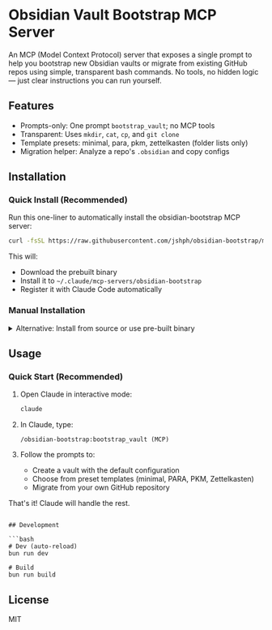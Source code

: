 # Obsidian Vault Bootstrap MCP Server

An MCP (Model Context Protocol) server that exposes a single prompt to help you bootstrap new Obsidian vaults or migrate from existing GitHub repos using simple, transparent bash commands. No tools, no hidden logic — just clear instructions you can run yourself.

## Features

- Prompts-only: One prompt `bootstrap_vault`; no MCP tools
- Transparent: Uses `mkdir`, `cat`, `cp`, and `git clone`
- Template presets: minimal, para, pkm, zettelkasten (folder lists only)
- Migration helper: Analyze a repo's `.obsidian` and copy configs

## Installation

### Quick Install (Recommended)

Run this one-liner to automatically install the obsidian-bootstrap MCP server:

```bash
curl -fsSL https://raw.githubusercontent.com/jshph/obsidian-bootstrap/master/setup.sh | bash
```

This will:
- Download the prebuilt binary
- Install it to `~/.claude/mcp-servers/obsidian-bootstrap`
- Register it with Claude Code automatically

### Manual Installation

<details>
<summary>Alternative: Install from source or use pre-built binary</summary>

#### Option 1: Pre-built binary

The compiled MCP server is in `dist/obsidian-bootstrap`.

Claude Desktop configuration (paths vary by OS):
- macOS: `~/Library/Application Support/Claude/claude_desktop_config.json`
- Windows: `%APPDATA%\Claude\claude_desktop_config.json`
- Linux: `~/.config/claude/claude_desktop_config.json`

Add to `mcpServers`:

```json
{
  "mcpServers": {
    "obsidian-bootstrap": {
      "command": "/absolute/path/to/bootstrap-vault/dist/obsidian-bootstrap"
    }
  }
}
```

#### Option 2: Build from source

```bash
git clone https://github.com/jshph/obsidian-bootstrap
cd obsidian-bootstrap
bun install
bun run build
```

Outputs `dist/obsidian-bootstrap` (no extra template files required).

</details>

## Usage

### Quick Start (Recommended)

1. Open Claude in interactive mode:
   ```bash
   claude
   ```

2. In Claude, type:
   ```
   /obsidian-bootstrap:bootstrap_vault (MCP)
   ```

3. Follow the prompts to:
   - Create a vault with the default configuration
   - Choose from preset templates (minimal, PARA, PKM, Zettelkasten)
   - Migrate from your own GitHub repository

That's it! Claude will handle the rest.
```

## Development

```bash
# Dev (auto-reload)
bun run dev

# Build
bun run build
```

## License

MIT
